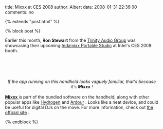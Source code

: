 title: Mixxx at CES 2008
author: Albert
date: 2008-01-31 22:36:00
comments: no

{% extends "post.html" %}

{% block post %}

Earlier this month, <span style="font-weight: bold;">Ron Stewart</span>
 from the <a href="http://www.trinityaudiogroup.com/">Trinity Audio Group</a>
 was showcasing their upcoming <a href="http://www.indamixx.com/">Indamixx Portable Studio</a>
 at Intel's CES 2008 booth.<br />
<br />
<a onblur="try {parent.deselectBloggerImageGracefully();} catch(e) {}" href="{% static '/static/images/news/S6300406.JPG' %}"><img style="margin: 0px auto 10px; display: block; text-align: center; cursor: pointer;" src="{% static '/static/images/news/S6300406.JPG' %}" alt="" id="BLOGGER_PHOTO_ID_5161778415056770274" border="0" />
</a>
<br />
<br />
<div style="text-align: center;"><a onblur="try {parent.deselectBloggerImageGracefully();} catch(e) {}" href="{% static '/static/images/news/S6300401.JPG' %}"><img style="margin: 0px auto 10px; display: block; text-align: center; cursor: pointer;" src="{% static '/static/images/news/S6300401.JPG' %}" alt="" id="BLOGGER_PHOTO_ID_5161777946905334994" border="0" />
</a>
<span style="font-style: italic;">If the app running on this handheld looks vaguely familiar, that's because it's </span>
<span style="font-weight: bold; font-style: italic;">Mixxx</span>
<span style="font-style: italic;">! </span>
<br />
</div>
<br />
<a href="http://mixxx.sf.net/"><span style="font-weight: bold;">Mixxx</span>
</a>
 is part of the bundled software on the handheld, along with other popular apps like <a href="http://www.hydrogen-music.org/">Hydrogen</a>
 and <a href="http://ardour.org/">Ardour</a>
. Looks like a neat device, and could be useful for digital DJs on the move. For more information, check out <a href="http://www.indamixx.com/">the official site</a>
.

{% endblock %}
